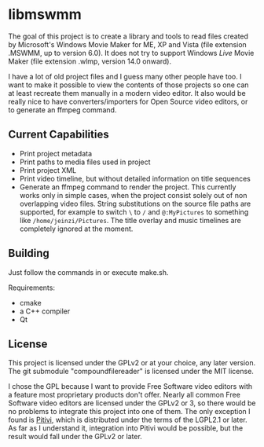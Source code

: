 # libmswmm
The goal of this project is to create a library and tools to read files created by Microsoft's Windows Movie Maker for ME, XP and Vista (file extension .MSWMM, up to version 6.0). It does not try to support Windows *Live* Movie Maker (file extension .wlmp, version 14.0 onward).

I have a lot of old project files and I guess many other people have too. I want to make it possible to view the contents of those projects so one can at least recreate them manually in a modern video editor. It also would be really nice to have converters/importers for Open Source video editors, or to generate an ffmpeg command.

## Current Capabilities
- Print project metadata
- Print paths to media files used in project
- Print project XML
- Print video timeline, but without detailed information on title sequences
- Generate an ffmpeg command to render the project. This currently works only in simple cases, when the project consist solely out of non overlapping video files. String substitutions on the source file paths are supported, for example to switch `\` to `/` and `@:MyPictures` to something like `/home/jeinzi/Pictures`. The title overlay and music timelines are completely ignored at the moment.

## Building
Just follow the commands in or execute make.sh.

Requirements:
- cmake
- a C++ compiler
- Qt

## License
This project is licensed under the GPLv2 or at your choice, any later version. The git submodule "compoundfilereader" is licensed under the MIT license.

I chose the GPL because I want to provide Free Software video editors with a feature most proprietary products don't offer.
Nearly all common Free Software video editors are licensed under the GPLv2 or 3, so there would be no problems to integrate this project into one of them. The only exception I found is [Pitivi](https://gitlab.gnome.org/GNOME/pitivi), which is distributed under the terms of the LGPL2.1 or later. As far as I understand it, integration into Pitivi would be possible, but the result would fall under the GPLv2 or later.
